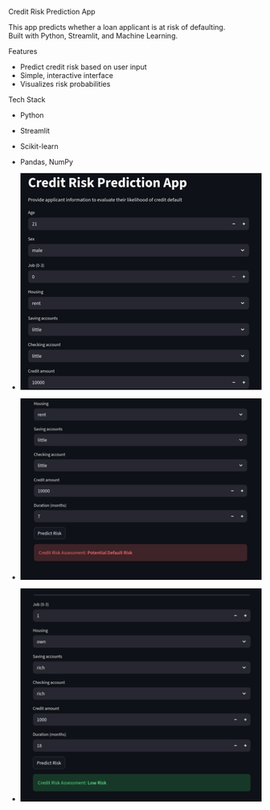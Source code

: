 Credit Risk Prediction App

This app predicts whether a loan applicant is at risk of defaulting.  
Built with Python, Streamlit, and Machine Learning.

Features
- Predict credit risk based on user input
- Simple, interactive interface
- Visualizes risk probabilities

Tech Stack
- Python
- Streamlit
- Scikit-learn
- Pandas, NumPy

- ![Alt Text](image1.png)
- ![Alt Text](image2.png)
- ![Alt Text](image3.png)

